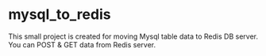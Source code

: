 # mysql_to_redis
This small project is created for moving Mysql table data to Redis DB server. You can POST &amp; GET data from Redis server. 
